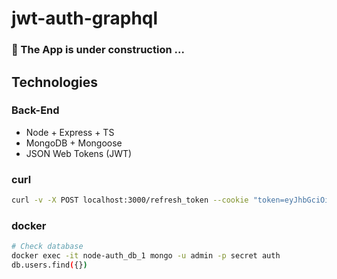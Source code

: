 # jwt-auth-graphql

### :construction: The App is under construction ...

## Technologies

### Back-End
- Node + Express + TS
- MongoDB + Mongoose
- JSON Web Tokens (JWT)

### curl

```sh
curl -v -X POST localhost:3000/refresh_token --cookie "token=eyJhbGciOiJIUzI1NiIsInR5cCI6IkpXVCJ9.eyJ1c2VySWQiOiI1ZTEwODBmNTViMDYxYzQ2NzQ2NjU1NDIiLCJpYXQiOjE1Nzg0NzY5NDQsImV4cCI6MjE4MzI3Njk0NH0.raAXexPGRlyLOmMzAq4iusfKEuCvlfgy1BOUv8Sfn5c; HttpOnly"
```

### docker

```sh
# Check database
docker exec -it node-auth_db_1 mongo -u admin -p secret auth
db.users.find({})
```
